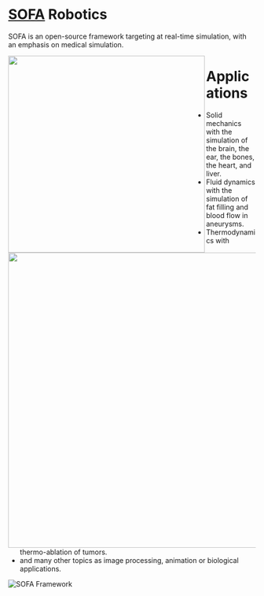 # [SOFA](https://www.sofa-framework.org/) Robotics
SOFA is an open-source framework targeting at real-time simulation, with an emphasis on medical simulation.

<!-- soft robot control -->
<img img align="left" src="https://www.sofa-framework.org/wp-content/uploads/2018/04/Robots-480x480.png" width="400">

<!-- blood flow simulation in intracranial aneurysm -->
<img img align="right" src="https://i.ytimg.com/vi/ulPApnMh5m0/maxresdefault.jpg" width="600">


# Applications
- Solid mechanics with the simulation of the brain, the ear, the bones, the heart, and liver.
- Fluid dynamics with the simulation of fat filling and blood flow in aneurysms.
- Thermodynamics with thermo-ablation of tumors.
- and many other topics as image processing, animation or biological applications.

![SOFA Framework](https://www.medtech-strasbourg.eu/wp-content/uploads/SOFA_facebook-1.png)
